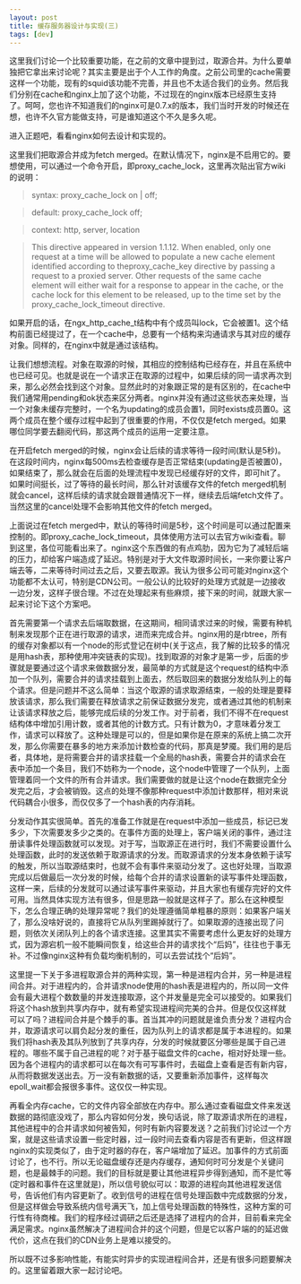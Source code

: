 ```yaml
---
layout: post
title: 缓存服务器设计与实现(三) 
tags: [dev]
---
```


这里我们讨论一个比较重要功能，在之前的文章中提到过，取源合并。为什么要单独把它拿出来讨论呢？其实主要是出于个人工作的角度。之前公司里的cache需要这样一个功能，现有的squid该功能不完善，并且也不太适合我们的业务。然后我们分别在cache和nginx上加了这个功能，不过现在的nginx版本已经原生支持了。呵呵，您也许不知道我们的nginx可是0.7.x的版本，我们当时开发的时候还在想，也许不久官方能做支持，可是谁知道这个不久是多久呢。

进入正题吧，看看nginx如何去设计和实现的。

这里我们把取源合并成为fetch merged。在默认情况下，nginx是不启用它的。要想使用，可以通过一个命令开启，即proxy_cache_lock，这里再次贴出官方wiki的说明：

>syntax: proxy_cache_lock on | off;

>default: proxy_cache_lock off;

>context: http, server, location

>This directive appeared in version 1.1.12.
When enabled, only one request at a time will be allowed to populate a new cache element identified according to theproxy_cache_key directive by passing a request to a proxied server. Other requests of the same cache element will either wait for a response to appear in the cache, or the cache lock for this element to be released, up to the time set by the proxy_cache_lock_timeout directive.

如果开启的话，在ngx_http_cache_t结构中有个成员叫lock，它会被置1。这个结构前面已经提过了，在一个cache中，总要有一个结构来沟通请求与其对应的缓存对象。同样的，在nginx中就是通过该结构。

让我们想想流程。对象在取源的时候，其相应的控制结构已经存在，并且在系统中也已经可见。也就是说在一个请求正在取源的过程中，如果后续的同一请求再次到来，那么必然会找到这个对象。显然此时的对象跟正常的是有区别的，在cache中我们通常用pending和ok状态来区分两者。nginx并没有通过这些状态来处理，当一个对象未缓存完整时，一个名为updating的成员会置1，同时exists成员置0。这两个成员在整个缓存过程中起到了很重要的作用，不仅仅是fetch merged。如果哪位同学要去翻阅代码，那这两个成员的运用一定要注意。

在开启fetch merged的时候，nginx会让后续的请求等待一段时间(默认是5秒)。在这段时间内，nginx每500ms去检查缓存是否正常结束(updating是否被置0)，如果结束了，那么就会在后面的处理流程中发现已经缓存好的文件，即可hit了。如果时间挺长，过了等待的最长时间，那么针对该缓存文件的fetch merged机制就会cancel，这样后续的请求就会跟普通情况下一样，继续去后端fetch文件了。当然这里的cancel处理不会影响其他文件的fetch merged。

上面说过在fetch merged中，默认的等待时间是5秒，这个时间是可以通过配置来控制的。即proxy_cache_lock_timeout，具体使用方法可以去官方wiki查看。聊到这里，各位可能看出来了。nginx这个东西做的有点鸡肋，因为它为了减轻后端的压力，却给客户端造成了延迟。特别是对于大文件取源时间长，一来你要让客户端去等，二来等待时间过去之后，又要去取源。我认为很多公司可能对nginx这个功能都不太认可，特别是CDN公司。一般公认的比较好的处理方式就是一边接收一边分发，这样子很合理。不过在处理起来有些麻烦，接下来的时间，就跟大家一起来讨论下这个方案吧。

首先需要第一个请求去后端取数据，在这期间，相同请求过来的时候，需要有种机制来发现那个正在进行取源的请求，进而来完成合并。nginx用的是rbtree，所有的缓存对象都以有一个node的形式登记在树中(关于这点，我了解的比较多的情况是用hash表，那种使用冲突链表的实现)。找到取源的对象才是第一步，后面的步骤就是要通过这个请求来做数据分发，最简单的方式就是这个request的结构中添加一个队列，需要合并的请求挂载到上面去，然后取回来的数据分发给队列上的每个请求。但是问题并不这么简单：当这个取源的请求取源结束，一般的处理是要释放该请求，那么我们需要在释放请求之前保证数据分发完，或者通过其他的机制来让该请求释放之后，能够完成后续的分发工作。对于前者，我们不得不在request结构体中增加引用计数，或者其他的计数方式。只有计数为0，才意味着分发工作，请求可以释放了。这种处理是可以的，但是如果你是在原来的系统上搞二次开发，那么你需要在暴多的地方来添加计数检查的代码，那真是梦魇。我们用的是后者，具体地，是将需要合并的请求挂载一个全局的hash表，需要合并的请求会在表中添加一个条目，我们不妨称为一个node，这个node中管理了一个队列，上面管理着同一个文件的所有合并请求。我们需要做的就是让这个node在数据完全分发完之后，才会被销毁。这点的处理不像那种request中添加计数那样，相对来说代码耦合小很多，而仅仅多了一个hash表的内存消耗。

分发动作其实很简单。首先的准备工作就是在request中添加一些成员，标记已发多少，下次需要发多少之类的。在事件方面的处理上，客户端关闭的事件，通过注册读事件处理函数就可以发现。对于写，当取源正在进行时，我们不需要设置什么处理函数，此时的发送依赖于取源请求的分发。而取源请求的分发本身依赖于读写的触发，所以当取源结束时，也就不会有事件来驱动分发了。这也好处理，当取源完成以后做最后一次分发的时候，给每个合并的请求设置新的读写事件处理函数，这样一来，后续的分发就可以通过读写事件来驱动，并且大家也有缓存完好的文件可用。当然具体实现方法有很多，但是思路一般就是这样子了。那么在这种模型下，怎么合理正确的处理异常呢？我们的处理遵循简单粗暴的原则：如果客户端关了，那么没啥好说的，直接将它从队列里踢掉就行了。如果取源的连接出现了问题，则依次关闭队列上的各个请求连接。这里其实不需要考虑什么更友好的处理方式，因为源宕机一般不能瞬间恢复，给这些合并的请求找个“后妈”，往往也于事无补。不过像nginx这种有负载均衡机制的，可以去尝试找个“后妈”。

这里提一下关于多进程取源合并的两种实现，第一种是进程内合并，另一种是进程间合并。对于进程内的，合并请求node使用的hash表是进程内的，所以同一文件会有最大进程个数数量的并发连接取源，这个并发量是完全可以接受的。如果我们将这个hash放到共享内存中，就有希望实现进程间完美的合并。但是仅仅这样就可以了吗？进程间合并是个棘手的事。首当其冲的问题就是谁负责分发？进程内合并，取源请求可以肩负起分发的重任，因为队列上的请求都是属于本进程的。如果我们将hash表及其队列放到了共享内存，分发的时候就要区分哪些是属于自己进程的。哪些不属于自己进程的呢？对于基于磁盘文件的cache，相对好处理一些。因为各个进程内的请求都可以在每次有可写事件时，去磁盘上查看是否有新内容，从而将数据发送出去。万一没有新数据的话，又要重新添加事件，这样每次epoll_wait都会报很多事件。这仅仅一种实现。

再看全内存cache，它的文件内容全部放在内存中。那么通过查看磁盘文件来发送数据的路彻底没戏了，那么内容如何分发，换句话说，除了取源请求所在的进程，其他进程中的合并请求如何被告知，何时有新内容要发送？之前我们讨论过一个方案，就是这些请求设置一些定时器，过一段时间去查看内容是否有更新，但这样跟nginx的实现类似了，由于定时器的存在，客户端增加了延迟。加事件的方式前面讨论了，也不行。所以无论磁盘缓存还是内存缓存，通知何时可分发是个关键问题，也是最棘手的问题。我们的目标就是要让其他进程异步得到通知，而不是忙等(定时器和事件在这里就是)，所以信号貌似可以：取源的进程向其他进程发送信号，告诉他们有内容更新了。收到信号的进程在信号处理函数中完成数据的分发，但是这样做会导致系统内信号满天飞，加上信号处理函数的特殊性，这种方案的可行性有待商榷。我们的程序经过调研之后还是选择了进程内的合并，目前看来完全满足需求。nginx虽然解决了进程间合并的这个问题，但是它以客户端的的延迟做代价，这点在我们的CDN业务上是难以接受的。

所以既不过多影响性能，有能实时异步的实现进程间合并，还是有很多问题要解决的。这里留着跟大家一起讨论吧。
